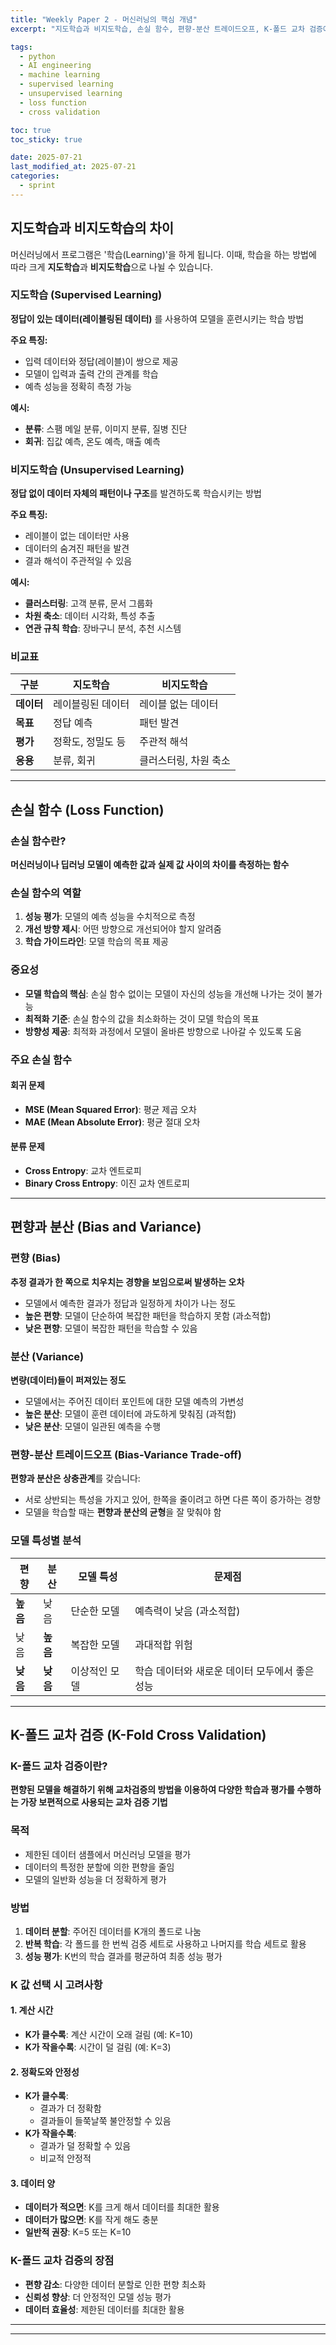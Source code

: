 ```yaml
---
title: "Weekly Paper 2 - 머신러닝의 핵심 개념"
excerpt: "지도학습과 비지도학습, 손실 함수, 편향-분산 트레이드오프, K-폴드 교차 검증에 대한 심화 학습"

tags:
  - python
  - AI engineering
  - machine learning
  - supervised learning
  - unsupervised learning
  - loss function
  - cross validation

toc: true
toc_sticky: true

date: 2025-07-21
last_modified_at: 2025-07-21
categories: 
  - sprint
---
```


## 지도학습과 비지도학습의 차이

머신러닝에서 프로그램은 '학습(Learning)'을 하게 됩니다. 이때, 학습을 하는 방법에 따라 크게 **지도학습**과 **비지도학습**으로 나뉠 수 있습니다.

### 지도학습 (Supervised Learning)

**정답이 있는 데이터(레이블링된 데이터)** 를 사용하여 모델을 훈련시키는 학습 방법

**주요 특징:**
- 입력 데이터와 정답(레이블)이 쌍으로 제공
- 모델이 입력과 출력 간의 관계를 학습
- 예측 성능을 정확히 측정 가능

**예시:**
- **분류**: 스팸 메일 분류, 이미지 분류, 질병 진단
- **회귀**: 집값 예측, 온도 예측, 매출 예측

### 비지도학습 (Unsupervised Learning)

**정답 없이 데이터 자체의 패턴이나 구조**를 발견하도록 학습시키는 방법

**주요 특징:**
- 레이블이 없는 데이터만 사용
- 데이터의 숨겨진 패턴을 발견
- 결과 해석이 주관적일 수 있음

**예시:**
- **클러스터링**: 고객 분류, 문서 그룹화
- **차원 축소**: 데이터 시각화, 특성 추출
- **연관 규칙 학습**: 장바구니 분석, 추천 시스템

### 비교표

| 구분 | 지도학습 | 비지도학습 |
|------|----------|------------|
| **데이터** | 레이블링된 데이터 | 레이블 없는 데이터 |
| **목표** | 정답 예측 | 패턴 발견 |
| **평가** | 정확도, 정밀도 등 | 주관적 해석 |
| **응용** | 분류, 회귀 | 클러스터링, 차원 축소 |

---

## 손실 함수 (Loss Function)

### 손실 함수란?

**머신러닝이나 딥러닝 모델이 예측한 값과 실제 값 사이의 차이를 측정하는 함수**

### 손실 함수의 역할

1. **성능 평가**: 모델의 예측 성능을 수치적으로 측정
2. **개선 방향 제시**: 어떤 방향으로 개선되어야 할지 알려줌
3. **학습 가이드라인**: 모델 학습의 목표 제공

### 중요성

- **모델 학습의 핵심**: 손실 함수 없이는 모델이 자신의 성능을 개선해 나가는 것이 불가능
- **최적화 기준**: 손실 함수의 값을 최소화하는 것이 모델 학습의 목표
- **방향성 제공**: 최적화 과정에서 모델이 올바른 방향으로 나아갈 수 있도록 도움

### 주요 손실 함수

#### 회귀 문제
- **MSE (Mean Squared Error)**: 평균 제곱 오차
- **MAE (Mean Absolute Error)**: 평균 절대 오차

#### 분류 문제
- **Cross Entropy**: 교차 엔트로피
- **Binary Cross Entropy**: 이진 교차 엔트로피

---

## 편향과 분산 (Bias and Variance)

### 편향 (Bias)

**추정 결과가 한 쪽으로 치우치는 경향을 보임으로써 발생하는 오차**

- 모델에서 예측한 결과가 정답과 일정하게 차이가 나는 정도
- **높은 편향**: 모델이 단순하여 복잡한 패턴을 학습하지 못함 (과소적합)
- **낮은 편향**: 모델이 복잡한 패턴을 학습할 수 있음

### 분산 (Variance)

**변량(데이터)들이 퍼져있는 정도**

- 모델에서는 주어진 데이터 포인트에 대한 모델 예측의 가변성
- **높은 분산**: 모델이 훈련 데이터에 과도하게 맞춰짐 (과적합)
- **낮은 분산**: 모델이 일관된 예측을 수행

### 편향-분산 트레이드오프 (Bias-Variance Trade-off)

**편향과 분산은 상충관계**를 갖습니다:

- 서로 상반되는 특성을 가지고 있어, 한쪽을 줄이려고 하면 다른 쪽이 증가하는 경향
- 모델을 학습할 때는 **편향과 분산의 균형**을 잘 맞춰야 함

### 모델 특성별 분석

| 편향 | 분산 | 모델 특성 | 문제점 |
|------|------|-----------|--------|
| **높음** | 낮음 | 단순한 모델 | 예측력이 낮음 (과소적합) |
| 낮음 | **높음** | 복잡한 모델 | 과대적합 위험 |
| **낮음** | **낮음** | 이상적인 모델 | 학습 데이터와 새로운 데이터 모두에서 좋은 성능 |

---

## K-폴드 교차 검증 (K-Fold Cross Validation)

### K-폴드 교차 검증이란?

**편향된 모델을 해결하기 위해 교차검증의 방법을 이용하여 다양한 학습과 평가를 수행하는 가장 보편적으로 사용되는 교차 검증 기법**

### 목적
- 제한된 데이터 샘플에서 머신러닝 모델을 평가
- 데이터의 특정한 분할에 의한 편향을 줄임
- 모델의 일반화 성능을 더 정확하게 평가

### 방법

1. **데이터 분할**: 주어진 데이터를 K개의 폴드로 나눔
2. **반복 학습**: 각 폴드를 한 번씩 검증 세트로 사용하고 나머지를 학습 세트로 활용
3. **성능 평가**: K번의 학습 결과를 평균하여 최종 성능 평가

### K 값 선택 시 고려사항

#### 1. 계산 시간
- **K가 클수록**: 계산 시간이 오래 걸림 (예: K=10)
- **K가 작을수록**: 시간이 덜 걸림 (예: K=3)

#### 2. 정확도와 안정성
- **K가 클수록**: 
  - 결과가 더 정확함
  - 결과들이 들쭉날쭉 불안정할 수 있음
- **K가 작을수록**: 
  - 결과가 덜 정확할 수 있음
  - 비교적 안정적

#### 3. 데이터 양
- **데이터가 적으면**: K를 크게 해서 데이터를 최대한 활용
- **데이터가 많으면**: K를 작게 해도 충분
- **일반적 권장**: K=5 또는 K=10

### K-폴드 교차 검증의 장점

- **편향 감소**: 다양한 데이터 분할로 인한 편향 최소화
- **신뢰성 향상**: 더 안정적인 모델 성능 평가
- **데이터 효율성**: 제한된 데이터를 최대한 활용

---


---




